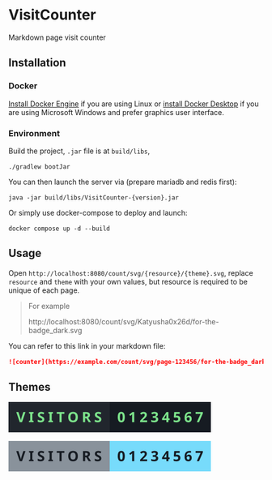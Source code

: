 # VisitCounter

Markdown page visit counter

## Installation

### Docker

[Install Docker Engine](https://docs.docker.com/engine/install/) if you are using Linux 
or [install Docker Desktop](https://docs.docker.com/engine/install/) if you are using Microsoft Windows and prefer graphics user interface.

### Environment

Build the project, `.jar` file is at `build/libs`,

```shell
./gradlew bootJar
```

You can then launch the server via (prepare mariadb and redis first): 

```shell
java -jar build/libs/VisitCounter-{version}.jar
```

Or simply use docker-compose to deploy and launch: 

```shell
docker compose up -d --build
```

## Usage

Open `http://localhost:8080/count/svg/{resource}/{theme}.svg`, 
replace `resource` and `theme` with your own values, but resource
is required to be unique of each page.

> For example
> 
> http://localhost:8080/count/svg/Katyusha0x26d/for-the-badge_dark.svg

You can refer to this link in your markdown file:

```markdown
![counter](https://example.com/count/svg/page-123456/for-the-badge_dark.svg)
```

## Themes

![for-the-badge dark](src/main/resources/templates/for-the-badge_dark.svg "for-the-badge dark")

![for-the-badge light](src/main/resources/templates/for-the-badge_light.svg "for-the-badge light")